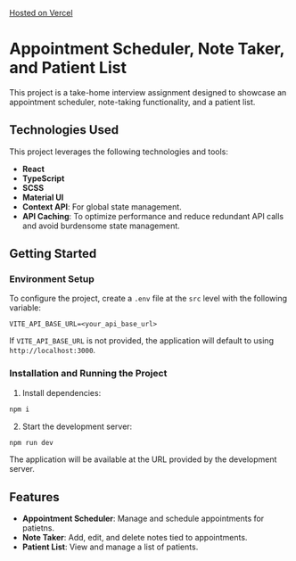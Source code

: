 [Hosted on Vercel](https://stride-three.vercel.app/)

# Appointment Scheduler, Note Taker, and Patient List

This project is a take-home interview assignment designed to showcase an appointment scheduler, note-taking functionality, and a patient list.

## Technologies Used

This project leverages the following technologies and tools:

- **React**
- **TypeScript**
- **SCSS**
- **Material UI**
- **Context API**: For global state management.
- **API Caching**: To optimize performance and reduce redundant API calls and avoid burdensome state management.

## Getting Started

### Environment Setup
To configure the project, create a `.env` file at the `src` level with the following variable:

```
VITE_API_BASE_URL=<your_api_base_url>
```

If `VITE_API_BASE_URL` is not provided, the application will default to using `http://localhost:3000`.

### Installation and Running the Project
1. Install dependencies:
  ```bash
  npm i
  ```
2. Start the development server:
  ```bash
  npm run dev
  ```

The application will be available at the URL provided by the development server.

## Features
- **Appointment Scheduler**: Manage and schedule appointments for patietns.
- **Note Taker**: Add, edit, and delete notes tied to appointments.
- **Patient List**: View and manage a list of patients.
